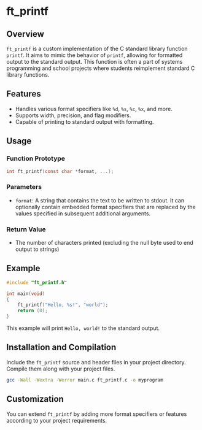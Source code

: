
# ft_printf

## Overview
`ft_printf` is a custom implementation of the C standard library function `printf`. It aims to mimic the behavior of `printf`, allowing for formatted output to the standard output. This function is often a part of systems programming and school projects where students reimplement standard C library functions.

## Features
- Handles various format specifiers like `%d`, `%s`, `%c`, `%x`, and more.
- Supports width, precision, and flag modifiers.
- Capable of printing to standard output with formatting.

## Usage

### Function Prototype
```c
int ft_printf(const char *format, ...);
```

### Parameters
- `format`: A string that contains the text to be written to stdout. It can optionally contain embedded format specifiers that are replaced by the values specified in subsequent additional arguments.

### Return Value
- The number of characters printed (excluding the null byte used to end output to strings)

## Example
```c
#include "ft_printf.h"

int main(void)
{
    ft_printf("Hello, %s!", "world");
    return (0);
}
```
This example will print `Hello, world!` to the standard output.

## Installation and Compilation
Include the `ft_printf` source and header files in your project directory. Compile them along with your project files.

```bash
gcc -Wall -Wextra -Werror main.c ft_printf.c -o myprogram
```

## Customization
You can extend `ft_printf` by adding more format specifiers or features according to your project requirements.
